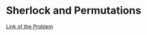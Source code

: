 # Sherlock and Permutations

[Link of the Problem](https://www.hackerrank.com/challenges/sherlock-and-permutations/problem)

